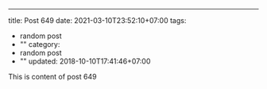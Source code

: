 ---
title: Post 649
date: 2021-03-10T23:52:10+07:00
tags:
  - random post
  - ""
category:
  - random post
  - ""
updated: 2018-10-10T17:41:46+07:00

This is content of post 649